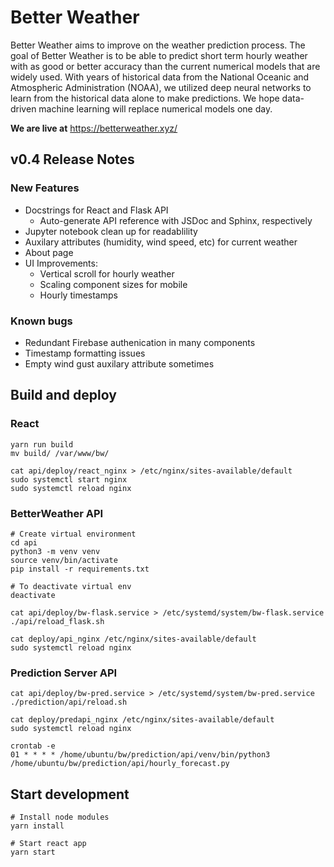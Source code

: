 # Better Weather
Better Weather aims to improve on the weather prediction process. The goal of Better Weather is to be able to predict short term hourly weather with as good or better accuracy than the current numerical models that are widely used. With years of historical data from the National Oceanic and Atmospheric Administration (NOAA), we utilized deep neural networks to learn from the historical data alone to make predictions. We hope data-driven machine learning will replace numerical models one day.

**We are live at** https://betterweather.xyz/

## v0.4 Release Notes 
### New Features
* Docstrings for React and Flask API 
  * Auto-generate API reference with JSDoc and Sphinx, respectively
* Jupyter notebook clean up for readablility
* Auxilary attributes (humidity, wind speed, etc) for current weather
* About page
* UI Improvements:
  * Vertical scroll for hourly weather
  * Scaling component sizes for mobile
  * Hourly timestamps

### Known bugs
  * Redundant Firebase authenication in many components
  * Timestamp formatting issues
  * Empty wind gust auxilary attribute sometimes

## Build and deploy
### React
```
yarn run build 
mv build/ /var/www/bw/

cat api/deploy/react_nginx > /etc/nginx/sites-available/default
sudo systemctl start nginx
sudo systemctl reload nginx
```
### BetterWeather API
```
# Create virtual environment
cd api 
python3 -m venv venv
source venv/bin/activate
pip install -r requirements.txt

# To deactivate virtual env
deactivate

cat api/deploy/bw-flask.service > /etc/systemd/system/bw-flask.service
./api/reload_flask.sh

cat deploy/api_nginx /etc/nginx/sites-available/default
sudo systemctl reload nginx
```
### Prediction Server API 
```
cat api/deploy/bw-pred.service > /etc/systemd/system/bw-pred.service
./prediction/api/reload.sh

cat deploy/predapi_nginx /etc/nginx/sites-available/default
sudo systemctl reload nginx

crontab -e
01 * * * * /home/ubuntu/bw/prediction/api/venv/bin/python3 /home/ubuntu/bw/prediction/api/hourly_forecast.py
```

## Start development
```
# Install node modules
yarn install

# Start react app
yarn start
```

